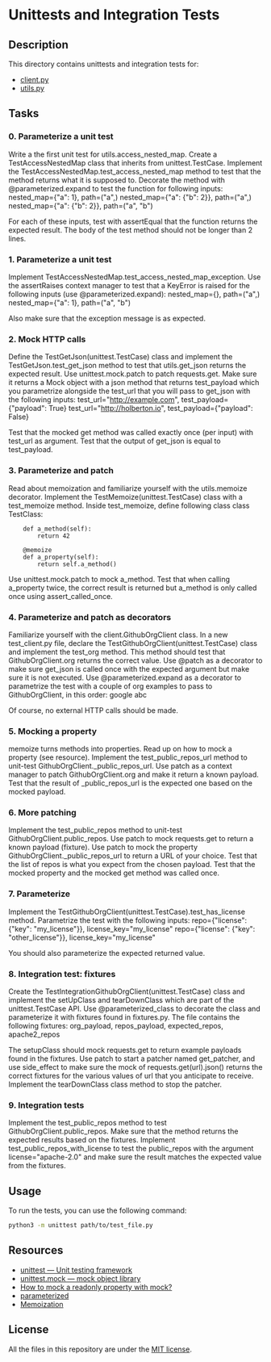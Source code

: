 # Unittests and Integration Tests
## Description
This directory contains unittests and integration tests for: 
* [client.py](client.py)
* [utils.py](utils.py)

## Tasks
### 0. Parameterize a unit test
Write a the first unit test for utils.access_nested_map.
Create a TestAccessNestedMap class that inherits from unittest.TestCase.
Implement the TestAccessNestedMap.test_access_nested_map method to test that the method returns what it is supposed to.
Decorate the method with @parameterized.expand to test the function for following inputs:
    nested_map={"a": 1}, path=("a",)
    nested_map={"a": {"b": 2}}, path=("a",)
    nested_map={"a": {"b": 2}}, path=("a", "b")

For each of these inputs, test with assertEqual that the function returns the expected result.
The body of the test method should not be longer than 2 lines.

### 1. Parameterize a unit test
Implement TestAccessNestedMap.test_access_nested_map_exception. Use the assertRaises context manager to test that a KeyError is raised for the following inputs (use @parameterized.expand):
    nested_map={}, path=("a",)
    nested_map={"a": 1}, path=("a", "b")

Also make sure that the exception message is as expected.

### 2. Mock HTTP calls
Define the TestGetJson(unittest.TestCase) class and implement the TestGetJson.test_get_json method to test that utils.get_json returns the expected result.
Use unittest.mock.patch to patch requests.get. Make sure it returns a Mock object with a json method that returns test_payload which you parametrize alongside the test_url that you will pass to get_json with the following inputs:
    test_url="http://example.com", test_payload={"payload": True}
    test_url="http://holberton.io", test_payload={"payload": False}

Test that the mocked get method was called exactly once (per input) with test_url as argument.
Test that the output of get_json is equal to test_payload.

### 3. Parameterize and patch
Read about memoization and familiarize yourself with the utils.memoize decorator.
Implement the TestMemoize(unittest.TestCase) class with a test_memoize method.
Inside test_memoize, define following class
    class TestClass:

        def a_method(self):
            return 42

        @memoize
        def a_property(self):
            return self.a_method()

Use unittest.mock.patch to mock a_method. Test that when calling a_property twice, the correct result is returned but a_method is only called once using assert_called_once.

### 4. Parameterize and patch as decorators
Familiarize yourself with the client.GithubOrgClient class.
In a new test_client.py file, declare the TestGithubOrgClient(unittest.TestCase) class and implement the test_org method.
This method should test that GithubOrgClient.org returns the correct value.
Use @patch as a decorator to make sure get_json is called once with the expected argument but make sure it is not executed.
Use @parameterized.expand as a decorator to parametrize the test with a couple of org examples to pass to GithubOrgClient, in this order:
    google
    abc

Of course, no external HTTP calls should be made.

### 5. Mocking a property
memoize turns methods into properties. Read up on how to mock a property (see resource).
Implement the test_public_repos_url method to unit-test GithubOrgClient._public_repos_url.
Use patch as a context manager to patch GithubOrgClient.org and make it return a known payload.
Test that the result of _public_repos_url is the expected one based on the mocked payload.

### 6. More patching
Implement the test_public_repos method to unit-test GithubOrgClient.public_repos.
Use patch to mock requests.get to return a known payload (fixture).
Use patch to mock the property GithubOrgClient._public_repos_url to return a URL of your choice.
Test that the list of repos is what you expect from the chosen payload.
Test that the mocked property and the mocked get method was called once.

### 7. Parameterize
Implement the TestGithubOrgClient(unittest.TestCase).test_has_license method.
Parametrize the test with the following inputs:
    repo={"license": {"key": "my_license"}}, license_key="my_license"
    repo={"license": {"key": "other_license"}}, license_key="my_license"

You should also parameterize the expected returned value.

### 8. Integration test: fixtures
Create the TestIntegrationGithubOrgClient(unittest.TestCase) class and implement the setUpClass and tearDownClass which are part of the unittest.TestCase API.
Use @parameterized_class to decorate the class and parameterize it with fixtures found in fixtures.py. The file contains the following fixtures:
    org_payload, repos_payload, expected_repos, apache2_repos

The setupClass should mock requests.get to return example payloads found in the fixtures.
Use patch to start a patcher named get_patcher, and use side_effect to make sure the mock of requests.get(url).json() returns the correct fixtures for the various values of url that you anticipate to receive.
Implement the tearDownClass class method to stop the patcher.

### 9. Integration tests
Implement the test_public_repos method to test GithubOrgClient.public_repos.
Make sure that the method returns the expected results based on the fixtures.
Implement test_public_repos_with_license to test the public_repos with the argument license="apache-2.0" and make sure the result matches the expected value from the fixtures.

## Usage
To run the tests, you can use the following command:
```bash
python3 -m unittest path/to/test_file.py
```

## Resources
* [unittest — Unit testing framework](https://docs.python.org/3.4/library/unittest.html#module-unittest)
* [unittest.mock — mock object library](https://docs.python.org/3.4/library/unittest.mock.html#module-unittest.mock)
* [How to mock a readonly property with mock?](https://stackoverflow.com/questions/7667567/how-to-mock-a-readonly-property-with-mock)
* [parameterized](https://pypi.org/project/parameterized/)
* [Memoization](https://en.wikipedia.org/wiki/Memoization)

## License
All the files in this repository are under the [MIT license](/LICENSE).